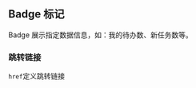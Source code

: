 <div class="demo-header">
<p class="overviewicon">
  <span class="wapi-form-badge"/>
</p>

## Badge 标记

<nova-uxlink widget-name="Badge"></nova-uxlink>

Badge 展示指定数据信息，如：我的待办数、新任务数等。

</div>

### 跳转链接

`href`定义跳转链接

<demo-editor-mobilefirst link="badge/target.vue"></demo-editor-mobilefirst>

<br />
